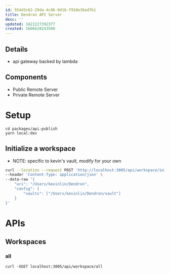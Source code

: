 ```yaml
---
id: 554d3c62-29da-4c86-9d16-f910e36ad7b1
title: Dendron API Server
desc: ''
updated: 1622227392377
created: 1606628243560
---
```



## Details
- api gateway backed by lambda

## Components
- Public Remote Server
- Private Remote Server

# Setup
```
cd packages/api-publish
yarn local:dev
```


## Initialize a workspace

- NOTE: specific to kevin's vault, modify for your own

```bash
curl --location --request POST 'http://localhost:3005/api/workspace/initialize' \
--header 'Content-Type: application/json' \
--data-raw '{
    "uri": "/Users/kevinlin/Dendron",
    "config": {
        "vaults": ["/Users/kevinlin/Dendron/vault"]
    }
}'
```

# APIs

## Workspaces

### all

```
curl -XGET localhost:3005/api/workspace/all
```
